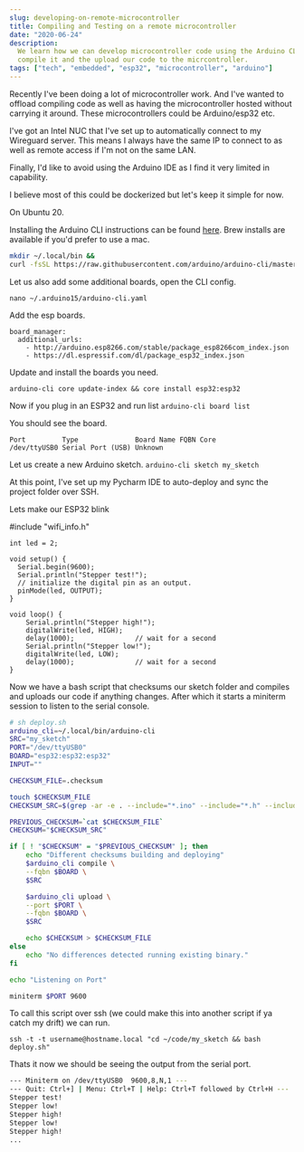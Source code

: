 ```yaml
---
slug: developing-on-remote-microcontroller
title: Compiling and Testing on a remote microcontroller
date: "2020-06-24"
description:
  We learn how we can develop microcontroller code using the Arduino CLI,
  compile it and the upload our code to the micrcontroller.
tags: ["tech", "embedded", "esp32", "microcontroller", "arduino"]
---
```


Recently I've been doing a lot of microcontroller work. And I've wanted to
offload compiling code as well as having the microcontroller hosted without
carrying it around. These microcontrollers could be Arduino/esp32 etc.

I've got an Intel NUC that I've set up to automatically connect to my Wireguard
server. This means I always have the same IP to connect to as well as remote
access if I'm not on the same LAN.

Finally, I'd like to avoid using the Arduino IDE as I find it very limited in
capability.

I believe most of this could be dockerized but let's keep it simple for now.

On Ubuntu 20.

Installing the Arduino CLI instructions can be found
[here](https://arduino.github.io/arduino-cli/installation/). Brew installs are
available if you'd prefer to use a mac.

```bash
mkdir ~/.local/bin &&
curl -fsSL https://raw.githubusercontent.com/arduino/arduino-cli/master/install.sh | BINDIR=~/.local/bin sh
```

Let us also add some additional boards, open the CLI config.

`nano ~/.arduino15/arduino-cli.yaml`

Add the esp boards.

```
board_manager:
  additional_urls:
    - http://arduino.esp8266.com/stable/package_esp8266com_index.json
    - https://dl.espressif.com/dl/package_esp32_index.json
```

Update and install the boards you need.

`arduino-cli core update-index && core install esp32:esp32`

Now if you plug in an ESP32 and run list `arduino-cli board list`

You should see the board.

```
Port         Type              Board Name FQBN Core
/dev/ttyUSB0 Serial Port (USB) Unknown
```

Let us create a new Arduino sketch. `arduino-cli sketch my_sketch`

At this point, I've set up my Pycharm IDE to auto-deploy and sync the project
folder over SSH.

Lets make our ESP32 blink

#include "wifi_info.h"

```
int led = 2;

void setup() {
  Serial.begin(9600);
  Serial.println("Stepper test!");
  // initialize the digital pin as an output.
  pinMode(led, OUTPUT);
}

void loop() {
    Serial.println("Stepper high!");
    digitalWrite(led, HIGH);
    delay(1000);               // wait for a second
    Serial.println("Stepper low!");
    digitalWrite(led, LOW);
    delay(1000);               // wait for a second
}
```

Now we have a bash script that checksums our sketch folder and compiles and
uploads our code if anything changes. After which it starts a miniterm session
to listen to the serial console.

```bash
# sh deploy.sh
arduino_cli=~/.local/bin/arduino-cli
SRC="my_sketch"
PORT="/dev/ttyUSB0"
BOARD="esp32:esp32:esp32"
INPUT=""

CHECKSUM_FILE=.checksum

touch $CHECKSUM_FILE
CHECKSUM_SRC=$(grep -ar -e . --include="*.ino" --include="*.h" --include="*.c" $SRC | cksum | cut -c-32)

PREVIOUS_CHECKSUM=`cat $CHECKSUM_FILE`
CHECKSUM="$CHECKSUM_SRC"

if [ ! "$CHECKSUM" = "$PREVIOUS_CHECKSUM" ]; then
    echo "Different checksums building and deploying"
    $arduino_cli compile \
    --fqbn $BOARD \
    $SRC

    $arduino_cli upload \
    --port $PORT \
    --fqbn $BOARD \
    $SRC

    echo $CHECKSUM > $CHECKSUM_FILE
else
    echo "No differences detected running existing binary."
fi

echo "Listening on Port"

miniterm $PORT 9600
```

To call this script over ssh (we could make this into another script if ya catch
my drift) we can run.

`ssh -t -t username@hostname.local "cd ~/code/my_sketch && bash deploy.sh"`

Thats it now we should be seeing the output from the serial port.

```bash
--- Miniterm on /dev/ttyUSB0  9600,8,N,1 ---
--- Quit: Ctrl+] | Menu: Ctrl+T | Help: Ctrl+T followed by Ctrl+H ---
Stepper test!
Stepper low!
Stepper high!
Stepper low!
Stepper high!
...
```

